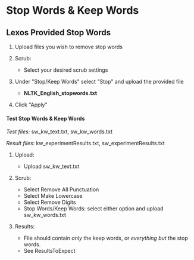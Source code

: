 Stop Words & Keep Words
==========


## Lexos Provided Stop Words

1. Upload files you wish to remove stop words

2. Scrub: 
    - Select your desired scrub settings

3. Under "Stop/Keep Words" select "Stop" and upload the provided file
    - **NLTK_English_stopwords.txt**
    
4. Click "Apply"

#### Test Stop Words & Keep Words

*Test files:* sw_kw_text.txt, sw_kw_words.txt

*Result files:* kw_experimentResults.txt, sw_experimentResults.txt

1. Upload: 
    - Upload sw_kw_text.txt

2. Scrub: 
    - Select Remove All Punctuation
    - Select Make Lowercase
    - Select Remove Digits
    - Stop Words/Keep Words: select either option and upload sw_kw_words.txt
    
3. Results:
    - File should contain *only* the keep words, or *everything but* the stop words.
    - See ResultsToExpect


